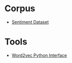 # Corpus
* [Sentiment Dataset](https://github.com/AcademiaSinicaNLPLab/sentiment_dataset)

# Tools
* [Word2vec Python Interface](https://github.com/AcademiaSinicaNLPLab/word2vec_gensim)
